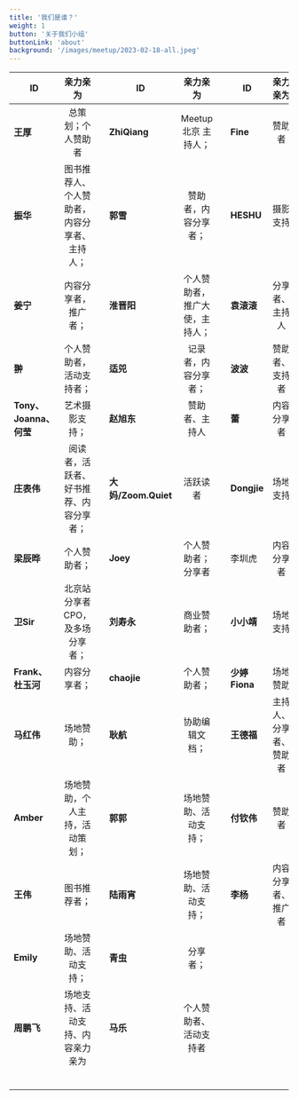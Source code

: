 ```yaml
---
title: '我们是谁？'
weight: 1
button: '关于我们小组'
buttonLink: 'about'
background: '/images/meetup/2023-02-18-all.jpeg'
---
```



| ID        | 亲力亲为 |  | ID        | 亲力亲为 |  |ID        | 亲力亲为 |  |
|--------------|:-------------:|---------:|-----------|:-------------:|---------:|-----------|:-------------:|---------:|
| **王厚** | 总策划；个人赞助者  |         | **ZhiQiang**  | Meetup 北京 主持人；  |           |  **Fine**   |  赞助者 |           |  **Chirs杨振涛**  |赞助者，场地支持 | |
|  **振华**   |图书推荐人、个人赞助者，内容分享者、主持人；   |           |  **郭雪**  | 赞助者，内容分享者；  |           |  **HESHU**  | 摄影支持   |           |  **Rich/锐旗**  | 主持人  |           |
|  **姜宁**    |  内容分享者，推广者；  |           |  **淮晋阳**  | 个人赞助者，推广大使，主持人；  |           |  **袁滚滚**  |  分享者、主持人 |           |    |   |           |
|  **翀**    | 个人赞助者，活动支持者；  |           |   **适兕**  | 记录者，内容分享者；  |           | **波波**   | 赞助者、支持者  |           |    |   |           |
| **Tony、Joanna、何莹**    | 艺术摄影支持；  |           | **赵旭东**  |  赞助者、主持人 |           | **蕾**   | 内容分享者  |           |    |   |           |
|  **庄表伟**   | 阅读者，活跃者、好书推荐、内容分享者；  |           | **大妈/Zoom.Quiet**   | 活跃读者  |           | **Dongjie**   | 场地支持  |           |    |   |           |
| **梁辰晔**    | 个人赞助者；  |           |  **Joey**  | 个人赞助者；分享者  |           |    李圳虎| 内容分享者  |           |    |   |           |
|  **卫Sir**   | 北京站分享者CPO，及多场分享者；  |         |   **刘寿永**   |   商业赞助者； |           |  **小小靖**  |  场地支持 |           |    |   |           |
| **Frank、杜玉河**    | 内容分享者；  |           |  **chaojie**  |   个人赞助者； |           |  **少婷 Fiona**  |  场地赞助 |           |    |   |           |
|  **马红伟**   | 场地赞助；  |           |   **耿航** |  协助编辑文档； |           |  **王德福**   | 主持人、分享者、赞助者   |           |   |  |           |
| **Amber**    | 场地赞助，个人主持，活动策划；  |           |  **郭郭**  | 场地赞助、活动支持；  |           |   **付钦伟** | 赞助者  |           |    |   |           |
|   **王伟**  | 图书推荐者；  |           |   **陆雨宵** | 场地赞助、活动支持；  |           |  **李杨**  | 内容分享者、推广者  |           |    |   |           |
|  **Emily**   | 场地赞助、活动支持；  |           |  **青虫**  | 分享者；  |           |    |   |           |    |   |           |
|   **周鹏飞**  | 场地支持、活动支持、内容亲力亲为  |           |   **马乐** |  个人赞助者、活动支持者 |           |    |   |           |    |   |           |
|     |   |           |    |   |           |    |   |           |    |   |           |    |   |           |    |   |           |
|     |   |           |    |   |           |
|     |   |           |    |   |           |
|     |   |           |    |   |           |
|     |   |           |    |   |           |
|     |   |           |    |   |           |